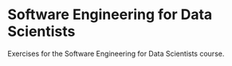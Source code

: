 # Software Engineering for Data Scientists

Exercises for the Software Engineering for Data Scientists course.

